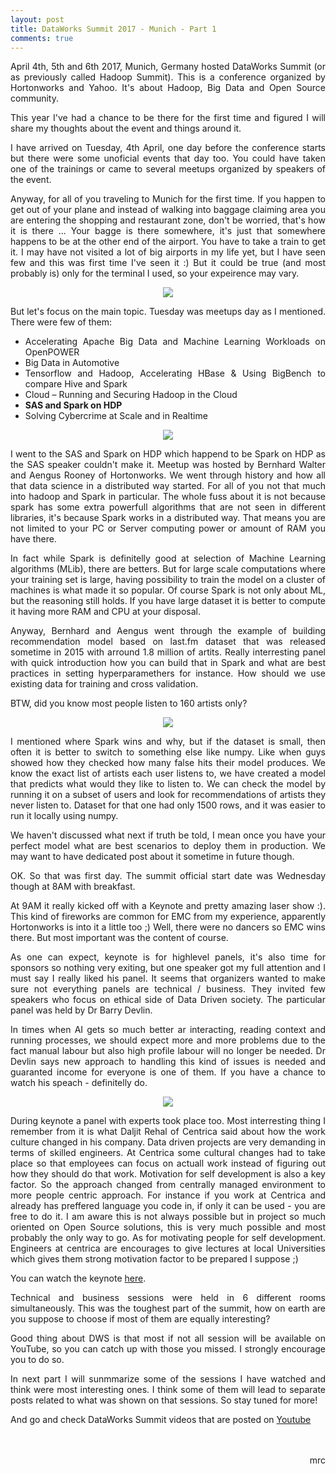 ```yaml
---
layout: post
title: DataWorks Summit 2017 - Munich - Part 1
comments: true
---
```

<p align="justify">April 4th, 5th and 6th 2017, Munich, Germany hosted DataWorks Summit (or as previously called Hadoop Summit). This is a conference organized by Hortonworks and Yahoo. It's about Hadoop, Big Data and Open Source community.</p>

<p align="justify">This year I've had a chance to be there for the first time and figured I will share my thoughts about the event and things around it.</p>

<p align="justify">I have arrived on Tuesday, 4th April, one day before the conference starts but there were some unoficial events that day too. You could have taken one of the trainings or came to several meetups organized by speakers of the event.</p>

<p align="justify">Anyway, for all of you traveling to Munich for the first time. If you happen to get out of your plane and instead of walking into baggage claiming area you are entering the shopping and restaurant zone, don't be worried, that's how it is there ... Your bagge is there somewhere, it's just that somewhere happens to be at the other end of the airport. You have to take a train to get it. I may have not visited a lot of big airports in my life yet, but I have seen few and this was first time I've seen it :) But it could be true (and most probably is) only for the terminal I used, so your expeirence may vary.</p>

<p align="center">
  <img src="../images/DWS2017/luggage.jpg">
</p>

<p align="justify">But let's focus on the main topic. Tuesday was meetups day as I mentioned. There were few of them:</p>

<ul align="justify">
<li>Accelerating Apache Big Data and Machine Learning Workloads on OpenPOWER</li>
<li>Big Data in Automotive</li>
<li>Tensorflow and Hadoop, Accelerating HBase & Using BigBench to compare Hive and Spark</li>
<li>Cloud – Running and Securing Hadoop in the Cloud</li>
<li><b>SAS and Spark on HDP</b></li>
<li>Solving Cybercrime at Scale and in Realtime</li>
</ul>

<p align="center">
  <img src="../images/DWS2017/dws2017_1.jpg">
</p>

<p align="justify">I went to the SAS and Spark on HDP which happend to be Spark on HDP as the SAS speaker couldn't make it. Meetup was hosted by Bernhard Walter and Aengus Rooney of Hortonworks. We went through history and how all that data science in a distributed way started. For all of you not that much into hadoop and Spark in particular. The whole fuss about it is not because spark has some extra powerfull algorithms that are not seen in different libraries, it's because Spark works in a distributed way. That means you are not limited to your PC or Server computing power or amount of RAM you have there.</p>

<p align="justify">In fact while Spark is definitelly good at selection of Machine Learning algorithms (MLib), there are betters. But for large scale computations where your training set is large, having possibility to train the model on a cluster of machines is what made it so popular. Of course Spark is not only about ML, but the reasoning still holds. If you have large dataset it is better to compute it having more RAM and CPU at your disposal.</p>

<p align="justify">Anyway, Bernhard and Aengus went through the example of building recommendation model based on last.fm dataset that was released sometime in 2015 with arround 1.8 million of artits. Really interresting panel with quick introduction how you can build that in Spark and what are best practices in setting hyperparamethers for instance. How should we use existing data for training and cross validation.</p>

<p align="justify">BTW, did you know most people listen to 160 artists only?</P>

<p align="center">
  <img src="../images/DWS2017/dws2017_2.jpg">
</p>

<p align="justify">I mentioned where Spark wins and why, but if the dataset is small, then often it is better to switch to something else like numpy. Like when guys showed how they checked how many false hits their model produces. We know the exact list of artists each user listens to, we have created a model that predicts what would they like to listen to. We can check the model by running it on a subset of users and look for recommendations of artists they never listen to. Dataset for that one had only 1500 rows, and it was easier to run it locally using numpy.</p>

<p align="justify">We haven't discussed what next if truth be told, I mean once you have your perfect model what are best scenarios to deploy them in production. We may want to have dedicated post about it sometime in future though.</p>

<p align="justify">OK. So that was first day. The summit official start date was Wednesday though at 8AM with breakfast.</p>

<p align="justify">At 9AM it really kicked off with a Keynote and pretty amazing laser show :). This kind of fireworks are common for EMC from my experience, apparently Hortonworks is into it a little too ;) Well, there were no dancers so EMC wins there. But most important was the content of course.</p>

<p align="justify">As one can expect, keynote is for highlevel panels, it's also time for sponsors so nothing very exiting, but one speaker got my full attention and I must say I really liked his panel. It seems that organizers wanted to make sure not everything panels are technical / business. They invited few speakers who focus on ethical side of Data Driven society. The particular panel was held by Dr Barry Devlin.</p>

<p align="justify">In times when AI gets so much better ar interacting, reading context and running processes, we should expect more and more problems due to the fact manual labour but also high profile labour will no longer be needed. Dr Devlin says new approach to handling this kind of issues is needed and guaranted income for everyone is one of them. If you have a chance to watch his speach - definitelly do.</p>

<p align="center">
  <img src="../images/DWS2017/dws2017_3.jpg">
</p>

<p align="justify">During keynote a panel with experts took place too. Most interresting thing I remember from it is what Daljit Rehal of Centrica said about how the work culture changed in his company. Data driven projects are very demanding in terms of skilled engineers. At Centrica some cultural changes had to take place so that employees can focus on actuall work instead of figuring out how they should do that work. Motivation for self development is also a key factor. So the approach changed from centrally managed environment to more people centric approach. For instance if you work at Centrica and already has preffered language you code in, if only it can be used - you are free to do it. I am aware this is not always possible but in project so much oriented on Open Source solutions, this is very much possible and most probably the only way to go. As for motivating people for self development. Engineers at centrica are encourages to give lectures at local Universities which gives them strong motivation factor to be prepared I suppose ;)</p>

<p align="justify">You can watch the keynote <a href="https://www.youtube.com/watch?v=8CVq8H7DcEA">here</a>.</p>

<p align="justify">Technical and business sessions were held in 6 different rooms simultaneously. This was the toughest part of the summit, how on earth are you suppose to choose if most of them are equally interesting?</p>

<p align="justify">Good thing about DWS is that most if not all session will be available on YouTube, so you can catch up with those you missed. I strongly encourage you to do so.</p>

<p align="justify">In next part I will sunmmarize some of the sessions I have watched and think were most interesting ones. I think some of them will lead to separate posts related to what was shown on that sessions. So stay tuned for more!</p>

<p align="justify">And go and check DataWorks Summit videos that are posted on <a href="https://www.youtube.com/channel/UCwK6I35T8UXvOw7qCu-IwPw">Youtube</a></p>

<p align="right"><br><br>mrc</p>
